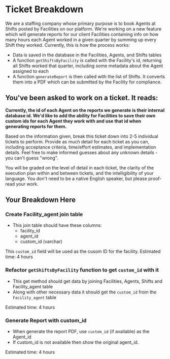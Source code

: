 # Ticket Breakdown
We are a staffing company whose primary purpose is to book Agents at Shifts posted by Facilities on our platform. We're working on a new feature which will generate reports for our client Facilities containing info on how many hours each Agent worked in a given quarter by summing up every Shift they worked. Currently, this is how the process works:

- Data is saved in the database in the Facilities, Agents, and Shifts tables
- A function `getShiftsByFacility` is called with the Facility's id, returning all Shifts worked that quarter, including some metadata about the Agent assigned to each
- A function `generateReport` is then called with the list of Shifts. It converts them into a PDF which can be submitted by the Facility for compliance.

## You've been asked to work on a ticket. It reads:

**Currently, the id of each Agent on the reports we generate is their internal database id. We'd like to add the ability for Facilities to save their own custom ids for each Agent they work with and use that id when generating reports for them.**


Based on the information given, break this ticket down into 2-5 individual tickets to perform. Provide as much detail for each ticket as you can, including acceptance criteria, time/effort estimates, and implementation details. Feel free to make informed guesses about any unknown details - you can't guess "wrong".


You will be graded on the level of detail in each ticket, the clarity of the execution plan within and between tickets, and the intelligibility of your language. You don't need to be a native English speaker, but please proof-read your work.

## Your Breakdown Here

### Create Facility_agent join table
- This join table should have these columns:
  - facility_id
  - agent_id
  - custom_id (varchar)

This `custom_id` field will be used as the cusom ID for the facility.
Estimated time: 4 hours

### Refactor `getShiftsByFacility` function to get `custom_id` with it
- This get method should get data by joining Facilities, Agents, Shifts and Facility_agent table
- Along with other necessary data it should get the `custom_id` from the `Facility_agent` table

Estimated time: 4 hours

### Generate Report with custom_id
- When generate the report PDF, use `custom_id` (if available) as the Agent_id
- If custom_id is not available then show the original agent_id.

Estimated time: 4 hours
